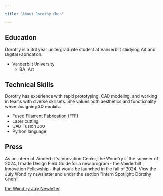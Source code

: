 ```yaml
---

title: "About Dorothy Chen"

---
```


## Education

Dorothy is a 3rd year undergraduate student at Vanderbilt studying Art and Digital Fabrication.

* Vanderbilt University
  * BA, Art

## Technical Skills

Dorothy has experience with rapid prototyping, CAD modeling, and working in teams with diverse skillsets. She values both aesthetics and functionality when designing 3D models. 

* Fused Filament Fabrication (FFF)
* Laser cutting
* CAD Fusion 360
* Python language

## Press
As an intern at Vanderbilt's Innovation Center, the Wond'ry in the summer of 2024, I made Design Field Guide for a new program - the Vanderbilt Innovation Fellowship - that would be launched in the fall of 2024. View the July Wond'ry newsletter and under the section "Intern Spotlight: Dorothy Chen".

[the Wond'ry July Newletter](https://t.e2ma.net/message/y8xt9w/mbo23l7b).
